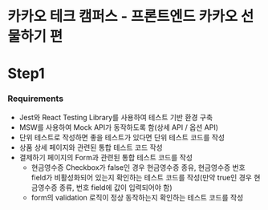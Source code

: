 # 카카오 테크 캠퍼스 - 프론트엔드 카카오 선물하기 편

# Step1

### Requirements

- Jest와 React Testing Library를 사용하여 테스트 기반 환경 구축
- MSW를 사용하여 Mock API가 동작하도록 함(상세 API / 옵션 API)
- 단위 테스트로 작성하면 좋을 테스트가 있다면 단위 테스트 코드를 작성
- 상품 상세 페이지와 관련된 통합 테스트 코드 작성
- 결제하기 페이지의 Form과 관련된 통합 테스트 코드를 작성
  - 현금영수증 Checkbox가 false인 경우 현금영수증 종유, 현금영수증 번호 field가 비활성화되어 있는지 확인하는 테스트 코드를 작성(만약 true인 경우 현금영수증 종류, 번호 field에 값이 입력되어야 함)
  - form의 validation 로직이 정상 동작하는지 확인하는 테스트 코드를 작성
